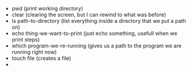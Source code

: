 - pwd (print working directory)
- clear (clearing the screen, but I can rewind to what was before)
- ls path-to-directory (list everything inside a directory that we put a path on)
- echo thing-we-want-to-print (just echo something, usefull when we print steps)
- which program-we-re-running (gives us a path to the program we are running right now)
- touch file (creates a file)
- 
